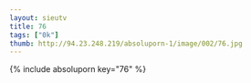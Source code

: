 ```yaml
--- 
layout: sieutv
title: 76
tags: ["0k"]
thumb: http://94.23.248.219/absoluporn-1/image/002/76.jpg
---
```

{% include absoluporn key="76" %} 

